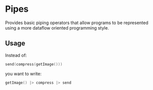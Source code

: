 # Pipes

Provides basic piping operators that allow programs to be represented using 
a more dataflow oriented programming style.

## Usage

Instead of:

```swift
send(compress(getImage()))
```

you want to write:

```swift
getImage() |> compress |> send 
```

